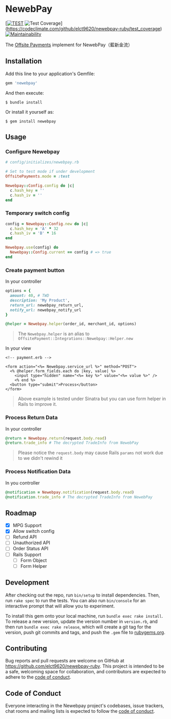 NewebPay
===

[[![TEST](https://github.com/elct9620/newebpay-ruby/actions/workflows/test.yml/badge.svg)](https://github.com/elct9620/newebpay-ruby/actions/workflows/test.yml) ![Test Coverage](https://api.codeclimate.com/v1/badges/1a88b3fee47e70bb5d26/test_coverage)](https://codeclimate.com/github/elct9620/newebpay-ruby/test_coverage) [![Maintainability](https://api.codeclimate.com/v1/badges/1a88b3fee47e70bb5d26/maintainability)](https://codeclimate.com/github/elct9620/newebpay-ruby/maintainability)


The [Offsite Payments](https://github.com/activemerchant/offsite_payments) implement for NewebPay（藍新金流）

## Installation

Add this line to your application's Gemfile:

```ruby
gem 'newebpay'
```

And then execute:

    $ bundle install

Or install it yourself as:

    $ gem install newebpay

## Usage

### Configure Newebpay

```ruby
# config/initializes/newebpay.rb

# Set to test mode if under development
OffsitePayments.mode = :test

Newebpay::Config.config do |c|
  c.hash_key = ''
  c.hash_iv = ''
end
```

### Temporary switch config

```ruby
config = Newebpay::Config.new do |c|
  c.hash_key = 'A' * 32
  c.hash_iv = 'B' * 16
end

Newebpay.use(config) do
  Newebpay::Config.current == config # => true
end
```

### Create payment button

In your controller

```ruby
options = {
  amount: 40, # TWD
  description: 'My Product',
  return_url: newebpay_return_url,
  notify_url: newebpay_notify_url
}

@helper = Newebpay.helper(order_id, merchant_id, options)
```

> The `Newebpay.helper` is an alias to `OffsitePayment::Integrations::Newebpay::Helper.new`

In your view

```erb
<!-- payment.erb -->

<form action="<%= Newebpay.service_url %>" method="POST">
  <% @helper.form_fields.each do |key, value| %>
    <input type="hidden" name="<%= key %>" value="<%= value %>" />
    <% end %>
  <button type="submit">Process</button>
</form>
```

> Above example is tested under Sinatra but you can use form helper in Rails to improve it.

### Process Return Data

In your controller

```ruby
@return = Newebpay.return(request.body.read)
@return.trade_info # The decrypted TradeInfo from NewebPay
```

> Please notice the `request.body` may cause Rails `params` not work due to we didn't rewind it

### Process Notification Data

In you controller

```ruby
@notification = Newebpay.notification(request.body.read)
@notification.trade_info # The decrypted TradeInfo from NewebPay
```

## Roadmap

* [x] MPG Support
* [x] Allow switch config
* [ ] Refund API
* [ ] Unauthorized API
* [ ] Order Status API
* [ ] Rails Support
  * [ ] Form Object
  * [ ] Form Helper

## Development

After checking out the repo, run `bin/setup` to install dependencies. Then, run `rake spec` to run the tests. You can also run `bin/console` for an interactive prompt that will allow you to experiment.

To install this gem onto your local machine, run `bundle exec rake install`. To release a new version, update the version number in `version.rb`, and then run `bundle exec rake release`, which will create a git tag for the version, push git commits and tags, and push the `.gem` file to [rubygems.org](https://rubygems.org).

## Contributing

Bug reports and pull requests are welcome on GitHub at https://github.com/elct9620/newebpay-ruby. This project is intended to be a safe, welcoming space for collaboration, and contributors are expected to adhere to the [code of conduct](https://github.com/[USERNAME]/newebpay/blob/master/CODE_OF_CONDUCT.md).

## Code of Conduct

Everyone interacting in the Newebpay project's codebases, issue trackers, chat rooms and mailing lists is expected to follow the [code of conduct](https://github.com/elct9620/newebpay-ruby/blob/master/CODE_OF_CONDUCT.md).
